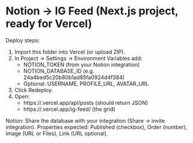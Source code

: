 # Notion → IG Feed (Next.js project, ready for Vercel)
Deploy steps:
1) Import this folder into Vercel (or upload ZIP).
2) In Project → Settings → Environment Variables add:
   - NOTION_TOKEN (from your Notion integration)
   - NOTION_DATABASE_ID (e.g. 24a4bed5c20b80b1ad85fa0924d4f384)
   - Optional: USERNAME, PROFILE_URL, AVATAR_URL
3) Click Redeploy.
4) Open:
   - https://<project>.vercel.app/api/posts (should return JSON)
   - https://<project>.vercel.app/ig-feed/ (the grid)

Notion: Share the database with your integration (Share → invite integration). Properties expected: Published (checkbox), Order (number), Image (URL or Files), Link (URL optional).
